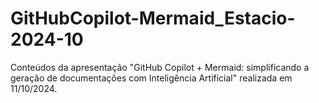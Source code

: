 # GitHubCopilot-Mermaid_Estacio-2024-10
Conteúdos da apresentação "GitHub Copilot + Mermaid: simplificando a geração de documentações com Inteligência Artificial" realizada em 11/10/2024.
